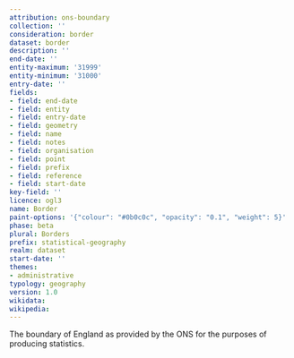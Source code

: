 ```yaml
---
attribution: ons-boundary
collection: ''
consideration: border
dataset: border
description: ''
end-date: ''
entity-maximum: '31999'
entity-minimum: '31000'
entry-date: ''
fields:
- field: end-date
- field: entity
- field: entry-date
- field: geometry
- field: name
- field: notes
- field: organisation
- field: point
- field: prefix
- field: reference
- field: start-date
key-field: ''
licence: ogl3
name: Border
paint-options: '{"colour": "#0b0c0c", "opacity": "0.1", "weight": 5}'
phase: beta
plural: Borders
prefix: statistical-geography
realm: dataset
start-date: ''
themes:
- administrative
typology: geography
version: 1.0
wikidata: 
wikipedia:
---
```


The boundary of England as provided by the ONS for the purposes of producing statistics.
